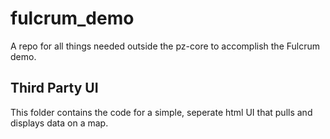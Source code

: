 # fulcrum_demo
A repo for all things needed outside the pz-core to accomplish the Fulcrum demo.


## Third Party UI
This folder contains the code for a simple, seperate html UI that pulls and displays data on a map.
